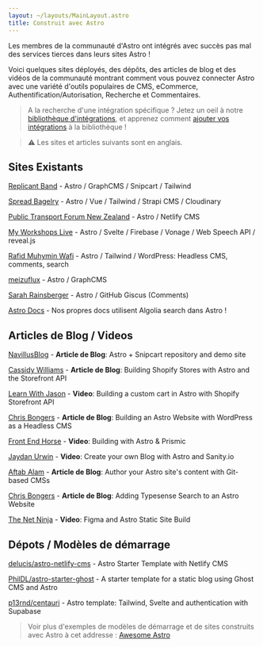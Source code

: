 ```yaml
---
layout: ~/layouts/MainLayout.astro
title: Construit avec Astro
---
```


Les membres de la communauté d'Astro ont intégrés avec succès pas mal des services tierces dans leurs sites Astro !

Voici quelques sites déployés, des dépôts, des articles de blog et des vidéos de la communauté montrant comment vous pouvez connecter Astro avec une variété d'outils populaires de CMS, eCommerce, Authentification/Autorisation, Recherche et Commentaires.

> A la recherche d'une intégration spécifique ? Jetez un oeil à notre [bibliothèque d'intégrations](https://astro.build/integrations), et apprenez comment [ajouter vos intégrations](/fr/guides/publish-to-npm/#integrations-library) à la bibliothèque !

> ⚠️ Les sites et articles suivants sont en anglais.

## Sites Existants

[Replicant Band](https://replicant.band) - Astro / GraphCMS / Snipcart / Tailwind

[Spread Bagelry](https://spreadbagelry.com) - Astro / Vue / Tailwind / Strapi CMS / Cloudinary

[Public Transport Forum New Zealand](https://publictransportforum.nz/articles) - Astro / Netlify CMS

[My Workshops Live](https://myworkshops.live) - Astro / Svelte / Firebase / Vonage / Web Speech API / reveal.js

[Rafid Muhymin Wafi](https://softhardsystem.com/) -  Astro / Tailwind / WordPress: Headless CMS, comments, search

[meizuflux](https://meizuflux.com) - Astro / GraphCMS

[Sarah Rainsberger](https://www.rainsberger.ca/) - Astro / GitHub Giscus (Comments)


[Astro Docs](https://github.com/withastro/docs) - Nos propres docs utilisent Algolia search dans Astro !


## Articles de Blog / Videos

[NavillusBlog](https://navillus.dev/blog/astro-plus-snipcart) - **Article de Blog**: Astro + Snipcart repository and demo site

[Cassidy Williams](https://www.netlify.com/blog/2021/07/23/build-a-modern-shopping-site-with-astro-and-serverless-functions/) - **Article de Blog**: Building Shopify Stores with Astro and the Storefront API

[Learn With Jason](https://youtube.com/watch?v=FJOJmKFngLI) - **Video**: Building a custom cart in Astro with Shopify Storefront API

[Chris Bongers](https://blog.openreplay.com/building-an-astro-website-with-wordpress-as-a-headless-cms) - **Article de Blog**: Building an Astro Website with WordPress as a Headless CMS

[Front End Horse](https://www.youtube.com/watch?v=qFUfuDSLdxM) - **Video**: Building with Astro & Prismic

[Jaydan Urwin](https://www.youtube.com/watch?v=-jAWLTfsSQw) - **Video**: Create your own Blog with Astro and Sanity.io

[Aftab Alam](https://aalam.vercel.app/blog/astro-and-git-cms-netlify) - **Article de Blog**: Author your Astro site's content with Git-based CMSs

[Chris Bongers](https://aviyel.com/post/1006/adding-typesense-search-to-an-astro-static-generated-website) - **Article de Blog**: Adding Typesense Search to an Astro Website

[The Net Ninja](https://www.youtube.com/playlist?list=PL4cUxeGkcC9hZm9NYpd4G-jhoeEk0ls--) - **Video**: Figma and Astro Static Site Build

## Dépots / Modèles de démarrage

[delucis/astro-netlify-cms](https://github.com/delucis/astro-netlify-cms/) - Astro Starter Template with Netlify CMS

[PhilDL/astro-starter-ghost](https://github.com/PhilDL/astro-starter-ghost) - A starter template for a static blog using Ghost CMS and Astro

[p13rnd/centauri](https://github.com/p13rnd/centauri) - Astro template: Tailwind, Svelte and authentication with Supabase


> Voir plus d'exemples de modèles de démarrage et de sites construits avec Astro à cet addresse : [Awesome Astro](https://github.com/one-aalam/awesome-astro#%E2%84%B9%EF%B8%8F-repositoriesstarter-kitscomponents)